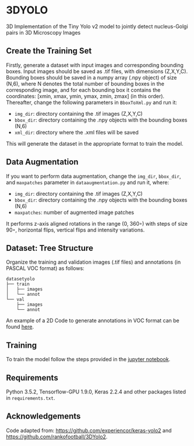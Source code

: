# 3DYOLO
3D Implementation of the Tiny Yolo v2 model to jointly detect nucleus-Golgi pairs in 3D Microscopy Images

## Create the Training Set
Firstly, generate a dataset with input images and corresponding bounding boxes. Input images should be saved as .tif files, with dimensions (Z,X,Y,C). Bounding boxes should be saved in a numpy array (.npy object) of size (N,6), where N denotes the total number of bounding boxes in the corresponding image, and for each bounding box it contains the coordinates: [xmin, xmax, ymin, ymax, zmin, zmax] (in this order).
Thereafter, change the following parameters in `BboxToXml.py` and run it:

* `img_dir`: directory containing the .tif images (Z,X,Y,C)
* `bbox_dir`: directory containing the .npy objects with the bounding boxes (N,6) 
* `xml_dir`: directory where the .xml files will be saved

This will generate the dataset in the appropriate format to train the model.

## Data Augmentation
If you want to perform data augmentation, change the `img_dir`, `bbox_dir`, and `maxpatches` parameter in `dataaugmentation.py` and run it, where: 

* `img_dir`: directory containing the .tif images (Z,X,Y,C)
* `bbox_dir`: directory containing the .npy objects with the bounding boxes (N,6) 
* `maxpatches`: number of augmented image patches

It performs z-axis aligned rotations in the range (0, 360◦) with steps of size 90◦, horizontal flips, vertical flips and intensity variations.

## Dataset: Tree Structure
Organize the training and validation images (.tif files) and annotations (in PASCAL VOC format) as follows: 

```
datasetyolo
├── train
│   ├── images
│   └── annot
└── val
    ├── images
    └── annot
```

An example of a 2D Code to generate annotations in VOC format can be found [here](https://github.com/HemaxiN/XML-files-based-on-Pascal-VOC-format-from-binary-segmentation-masks).


## Training

To train the model follow the steps provided in the [jupyter notebook](https://github.com/HemaxiN/3DYOLO/blob/main/3DTinyYolo.ipynb).

## Requirements

Python 3.5.2, Tensorflow-GPU 1.9.0, Keras 2.2.4 and other packages listed in `requirements.txt`.

## Acknowledgements
Code adapted from: https://github.com/experiencor/keras-yolo2 and https://github.com/rankofootball/3DYolo2.

